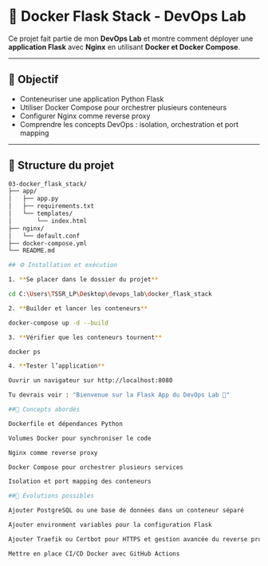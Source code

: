 # 🐳 Docker Flask Stack - DevOps Lab

Ce projet fait partie de mon **DevOps Lab** et montre comment déployer une **application Flask** avec **Nginx** en utilisant **Docker et Docker Compose**.

---

## 🎯 Objectif

- Conteneuriser une application Python Flask  
- Utiliser Docker Compose pour orchestrer plusieurs conteneurs  
- Configurer Nginx comme reverse proxy  
- Comprendre les concepts DevOps : isolation, orchestration et port mapping

---

## 🧱 Structure du projet

```bash
03-docker_flask_stack/
├── app/
│   ├── app.py
│   ├── requirements.txt
│   └── templates/
│       └── index.html
├── nginx/
│   └── default.conf
├── docker-compose.yml
└── README.md

## ⚙️ Installation et exécution

1. **Se placer dans le dossier du projet**

cd C:\Users\TSSR_LP\Desktop\devops_lab\docker_flask_stack

2. **Builder et lancer les conteneurs**

docker-compose up -d --build

3. **Vérifier que les conteneurs tournent**

docker ps

4. **Tester l’application**

Ouvrir un navigateur sur http://localhost:8080

Tu devrais voir : "Bienvenue sur la Flask App du DevOps Lab 🚀"

##🧩 Concepts abordés

Dockerfile et dépendances Python

Volumes Docker pour synchroniser le code

Nginx comme reverse proxy

Docker Compose pour orchestrer plusieurs services

Isolation et port mapping des conteneurs

##🚀 Évolutions possibles

Ajouter PostgreSQL ou une base de données dans un conteneur séparé

Ajouter environment variables pour la configuration Flask

Ajouter Traefik ou Certbot pour HTTPS et gestion avancée du reverse proxy

Mettre en place CI/CD Docker avec GitHub Actions